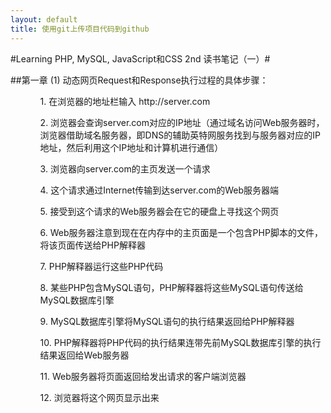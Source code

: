 ```yaml
---
layout: default
title: 使用git上传项目代码到github
---
```

#Learning PHP, MySQL, JavaScript和CSS 2nd 读书笔记（一）#

##第一章
(1) 动态网页Request和Response执行过程的具体步骤：
<ul>
	<ol>1. 在浏览器的地址栏输入 http://server.com</ol>
	<ol>2. 浏览器会查询server.com对应的IP地址（通过域名访问Web服务器时，浏览器借助域名服务器，即DNS的辅助英特网服务找到与服务器对应的IP地址，然后利用这个IP地址和计算机进行通信）</ol>
	<ol>3. 浏览器向server.com的主页发送一个请求</ol>
	<ol>4. 这个请求通过Internet传输到达server.com的Web服务器端</ol>
	<ol>5. 接受到这个请求的Web服务器会在它的硬盘上寻找这个网页</ol>
	<ol>6. Web服务器注意到现在在内存中的主页面是一个包含PHP脚本的文件，将该页面传送给PHP解释器</ol>
	<ol>7. PHP解释器运行这些PHP代码</ol>
	<ol>8. 某些PHP包含MySQL语句，PHP解释器将这些MySQL语句传送给MySQL数据库引擎</ol>
	<ol>9. MySQL数据库引擎将MySQL语句的执行结果返回给PHP解释器</ol>
	<ol>10. PHP解释器将PHP代码的执行结果连带先前MySQL数据库引擎的执行结果返回给Web服务器</ol>
	<ol>11. Web服务器将页面返回给发出请求的客户端浏览器</ol>
	<ol>12. 浏览器将这个网页显示出来</ol>
</ul>





